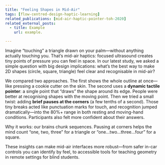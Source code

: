 ```yaml
---
title: "Feeling Shapes in Mid-Air"
tags: [flow-centred-design-haptic-learning]
related_publications: [mid-air-haptic-pointer-toh-2020]
related_external_posts:
  - title: Example
    url: example.

---
```


Imagine “touching” a triangle drawn on your palm—without anything actually touching you. That’s mid-air haptics: focused ultrasound creates tiny points of pressure you can feel in space. In our latest study, we asked a simple question with big design implications: what’s the best way to make 2D shapes (circle, square, triangle) feel clear and recognisable in mid-air?

We compared two approaches. The first shows the whole outline at once—like pressing a cookie cutter on the skin. The second uses a **dynamic tactile pointer**: a single point that “draws” the shape around its edge. People were better at recognising shapes with the moving point. Then we tried a small twist: adding **brief pauses at the corners** (a few tenths of a second). Those tiny breaks acted like punctuation marks for touch, and recognition jumped dramatically—into the 80%+ range in both resting and moving-hand conditions. Participants also felt more confident about their answers.

Why it works: our brains chunk sequences. Pausing at corners helps the mind count “one, two, three” for a triangle or “one…two…three…four” for a square.

These insights can make mid-air interfaces more robust—from safer in-car controls you can identify by feel, to accessible tools for teaching geometry in remote settings for blind students.
